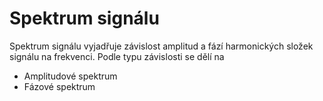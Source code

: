 # Spektrum signálu
Spektrum signálu vyjadřuje závislost amplitud a fází harmonických složek signálu na frekvenci. Podle typu závislosti se dělí na

- Amplitudové spektrum
- Fázové spektrum

